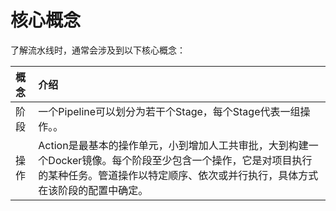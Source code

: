 # 核心概念
了解流水线时，通常会涉及到以下核心概念：

概念|介绍
:---|:---
阶段| 一个Pipeline可以划分为若干个Stage，每个Stage代表一组操作。。
操作|Action是最基本的操作单元，小到增加人工共审批，大到构建一个Docker镜像。每个阶段至少包含一个操作，它是对项目执行的某种任务。管道操作以特定顺序、依次或并行执行，具体方式在该阶段的配置中确定。

